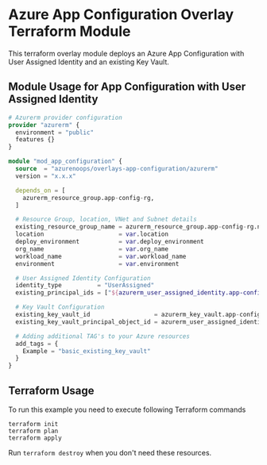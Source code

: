 # Azure App Configuration Overlay Terraform Module

This terraform overlay module deploys an Azure App Configuration with User Assigned Identity and an existing Key Vault.

## Module Usage for App Configuration with User Assigned Identity

```terraform
# Azurerm provider configuration
provider "azurerm" {
  environment = "public"
  features {}
}

module "mod_app_configuration" {
  source  = "azurenoops/overlays-app-configuration/azurerm"
  version = "x.x.x"

  depends_on = [
    azurerm_resource_group.app-config-rg,
  ]

  # Resource Group, location, VNet and Subnet details
  existing_resource_group_name = azurerm_resource_group.app-config-rg.name
  location                     = var.location
  deploy_environment           = var.deploy_environment
  org_name                     = var.org_name
  workload_name                = var.workload_name
  environment                  = var.environment

  # User Assigned Identity Configuration
  identity_type          = "UserAssigned"
  existing_principal_ids = ["${azurerm_user_assigned_identity.app-config-id.principal_id}"]

  # Key Vault Configuration
  existing_key_vault_id                  = azurerm_key_vault.app-config-kv.id
  existing_key_vault_principal_object_id = azurerm_user_assigned_identity.app-config-id.principal_id

  # Adding additional TAG's to your Azure resources
  add_tags = {
    Example = "basic_existing_key_vault"
  }
}
```

## Terraform Usage

To run this example you need to execute following Terraform commands

```hcl
terraform init
terraform plan
terraform apply
```

Run `terraform destroy` when you don't need these resources.
